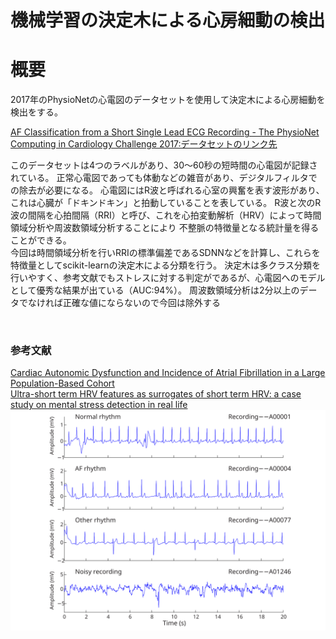 # 機械学習の決定木による心房細動の検出
<html lang="JP">
<h1>概要</h1>
  <p>2017年のPhysioNetの心電図のデータセットを使用して決定木による心房細動を検出をする。</p>
  <a href="https://physionet.org/content/challenge-2017/1.0.0/" target="_blank">AF Classification from a Short Single Lead ECG Recording - The PhysioNet Computing in Cardiology Challenge 2017:データセットのリンク先</a>
  <p>このデータセットは4つのラベルがあり、30〜60秒の短時間の心電図が記録されている。
  正常心電図であっても体動などの雑音があり、デジタルフィルタでの除去が必要になる。
  心電図にはR波と呼ばれる心室の興奮を表す波形があり、これは心臓が「ドキンドキン」と拍動していることを表している。
  R波と次のR波の間隔を心拍間隔（RRI）と呼び、これを心拍変動解析（HRV）によって時間領域分析や周波数領域分析することにより
  不整脈の特徴量となる統計量を得ることができる。
  <br>
  今回は時間領域分析を行いRRIの標準偏差であるSDNNなどを計算し、これらを特徴量としてscikit-learnの決定木による分類を行う。
    決定木は多クラス分類を行いやすく、参考文献でもストレスに対する判定がであるが、心電図へのモデルとして優秀な結果が出ている（AUC:94%）。
  周波数領域分析は2分以上のデータでなければ正確な値にならないので今回は除外する</p>
  <br>
  <h3>参考文献</h3>
  <a href="https://www.ncbi.nlm.nih.gov/pmc/articles/PMC5260487/" target="_blank">Cardiac Autonomic Dysfunction and Incidence of Atrial Fibrillation in a Large Population-Based Cohort</a>
  <br>
  <a href="https://www.ncbi.nlm.nih.gov/pmc/articles/PMC6335694/" target="_blank">Ultra-short term HRV features as surrogates of short term HRV: a case study on mental stress detection in real life</a>
<img src='./images/example_waveforms.svg'>
